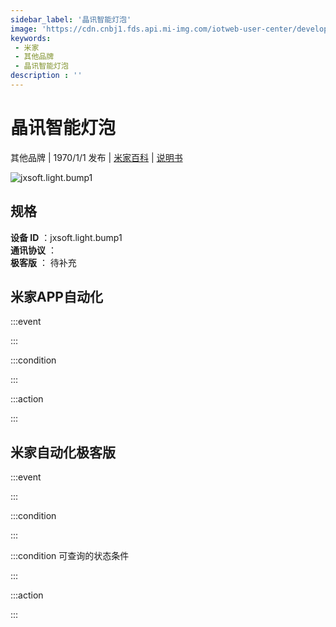 ```yaml
---
sidebar_label: '晶讯智能灯泡'
image: 'https://cdn.cnbj1.fds.api.mi-img.com/iotweb-user-center/developer_1679047652588uC3RLKoJ.png?GalaxyAccessKeyId=AKVGLQWBOVIRQ3XLEW&Expires=9223372036854775807&Signature=AUkXRRdy1UywIDPt1UQvnnS39SE='
keywords: 
 - 米家
 - 其他品牌
 - 晶讯智能灯泡
description : ''
---
```

# 晶讯智能灯泡

其他品牌 | 1970/1/1 发布 | [米家百科](https://home.mi.com/webapp/content/baike/product/index.html?model=jxsoft.light.bump1) | [说明书](https://home.mi.com/views/introduction.html?model=jxsoft.light.bump1&region=cn)

![jxsoft.light.bump1](https://cdn.cnbj1.fds.api.mi-img.com/iotweb-user-center/developer_1679047652588uC3RLKoJ.png?GalaxyAccessKeyId=AKVGLQWBOVIRQ3XLEW&Expires=9223372036854775807&Signature=AUkXRRdy1UywIDPt1UQvnnS39SE=)

## 规格  
> 
**设备 ID** ：jxsoft.light.bump1  
**通讯协议** ：  
**极客版**  ： 待补充 


## 米家APP自动化  

:::event  

:::

:::condition  

:::

:::action   

:::

## 米家自动化极客版  

:::event  

:::

:::condition  

:::

:::condition 可查询的状态条件  

:::

:::action  

:::

        
